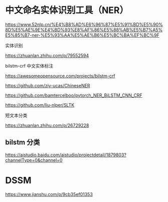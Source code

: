 # 中文命名实体识别工具（NER）

https://www.52nlp.cn/%E4%B8%AD%E6%96%87%E5%91%BD%E5%90%8D%E5%AE%9E%E4%BD%93%E8%AF%86%E5%88%AB%E5%B7%A5%E5%85%B7-ner-%E5%93%AA%E5%AE%B6%E5%BC%BA%EF%BC%9F


实体识别

https://zhuanlan.zhihu.com/p/79552594

bilstm-crf 中文实体标注

https://awesomeopensource.com/projects/bilstm-crf

https://github.com/zjy-ucas/ChineseNER

https://github.com/bamtercelboo/pytorch_NER_BiLSTM_CNN_CRF

https://github.com/liu-nlper/SLTK

短文本分类

https://zhuanlan.zhihu.com/p/26729228

## bilstm 分类

https://aistudio.baidu.com/aistudio/projectdetail/1879803?channelType=0&channel=0


# DSSM

https://www.jianshu.com/p/9cb35ef01353